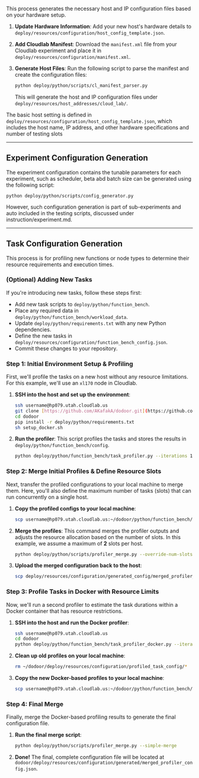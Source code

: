 
  

This process generates the necessary host and IP configuration files based on your hardware setup.

1.  **Update Hardware Information**: Add your new host's hardware details to `deploy/resources/configuration/host_config_template.json`.

2.  **Add Cloudlab Manifest**: Download the `manifest.xml` file from your Cloudlab experiment and place it in `deploy/resources/configuration/manifest.xml`.

3.  **Generate Host Files**: Run the following script to parse the manifest and create the configuration files:

    ```bash
    python deploy/python/scripts/cl_manifest_parser.py
    ```

    This will generate the host and IP configuration files under `deploy/resources/host_addresses/cloud_lab/`.

The basic host setting is defined in `deploy/resources/configuration/host_config_template.json`, which includes the host name, IP address, and other hardware specifications and number of testing slots

---
## Experiment Configuration Generation

The experiment configuration contains the tunable parameters for each experiment, such as  scheduler, beta abd batch size can be generated using the following script:

```
python deploy/python/scripts/config_generator.py
```
However, such configuration generation is part of sub-experiments and auto included in the testing scripts, discussed under instruction/experiment.md.


---

## Task Configuration Generation

This process is for profiling new functions or node types to determine their resource requirements and execution times.

### (Optional) Adding New Tasks

If you're introducing new tasks, follow these steps first:

* Add new task scripts to `deploy/python/function_bench`.
* Place any required data in `deploy/python/function_bench/workload_data`.
* Update `deploy/python/requirements.txt` with any new Python dependencies.
* Define the new tasks in `deploy/resources/configuration/function_bench_config.json`.
* Commit these changes to your repository.

### Step 1: Initial Environment Setup & Profiling

First, we'll profile the tasks on a new host without any resource limitations. For this example, we'll use an `xl170` node in Cloudlab.

1.  **SSH into the host and set up the environment**:

    ```bash
    ssh username@hp079.utah.cloudlab.us
    git clone [https://github.com/AKafakA/dodoor.git](https://github.com/AKafakA/dodoor.git)
    cd dodoor
    pip install -r deploy/python/requirements.txt
    sh setup_docker.sh
    ```

2.  **Run the profiler**: This script profiles the tasks and stores the results in `deploy/python/function_bench/config`.

    ```bash
    python deploy/python/function_bench/task_profiler.py --iterations 100 --instance-id xl170
    ```

### Step 2: Merge Initial Profiles & Define Resource Slots

Next, transfer the profiled configurations to your local machine to merge them. Here, you'll also define the maximum number of tasks (slots) that can run concurrently on a single host.

1.  **Copy the profiled configs to your local machine**:

    ```bash
    scp username@hp079.utah.cloudlab.us:~/dodoor/python/function_bench/config/unbox* ~/dodoor/deploy/resources/configuration/profiled_task_config/.
    ```

2.  **Merge the profiles**: This command merges the profiler outputs and adjusts the resource allocation based on the number of slots. In this example, we assume a maximum of **2** slots per host.

    ```bash
    python deploy/python/scripts/profiler_merge.py --override-num-slots-per-host 2
    ```

3.  **Upload the merged configuration back to the host**:

    ```bash
    scp deploy/resources/configuration/generated_config/merged_profiler_config.json username@hp079.utah.cloudlab.us:~/dodoor/deploy/python/function_bench/config/.
    ```

### Step 3: Profile Tasks in Docker with Resource Limits

Now, we'll run a second profiler to estimate the task durations within a Docker container that has resource restrictions.

1.  **SSH into the host and run the Docker profiler**:

    ```bash
    ssh username@hp079.utah.cloudlab.us
    cd dodoor
    python deploy/python/function_bench/task_profiler_docker.py --iterations 100 --instance-id xl170
    ```

2.  **Clean up old profiles on your local machine**:

    ```bash
    rm ~/dodoor/deploy/resources/configuration/profiled_task_config/*
    ```

3.  **Copy the new Docker-based profiles to your local machine**:

    ```bash
    scp username@hp079.utah.cloudlab.us:~/dodoor/python/function_bench/config/docker* ~/dodoor/deploy/resources/configuration/profiled_task_config/.
    ```

### Step 4: Final Merge

Finally, merge the Docker-based profiling results to generate the final configuration file.

1.  **Run the final merge script**:

    ```bash
    python deploy/python/scripts/profiler_merge.py --simple-merge
    ```

2.  **Done!** The final, complete configuration file will be located at `dodoor/deploy/resources/configuration/generated/merged_profiler_config.json`.
````